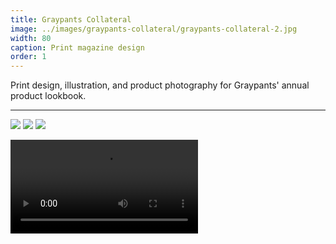 ```yaml
---
title: Graypants Collateral
image: ../images/graypants-collateral/graypants-collateral-2.jpg
width: 80
caption: Print magazine design
order: 1
---
```


Print design, illustration, and product photography for Graypants' annual product lookbook.

---

![](../images/graypants-collateral/graypants-collateral-1.jpg)
![](../images/graypants-collateral/graypants-collateral-2.jpg)
![](../images/graypants-collateral/graypants-collateral-3.jpg)

<video controls src="images/graypants-lookbook-flipthrough.mp4"></video>